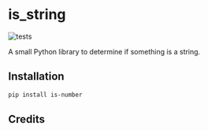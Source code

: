 # is_string

![tests](https://github.com/przemo199/is_string/actions/workflows/ci.yml/badge.svg)

A small Python library to determine if something is a string.

Installation
------------

   ```bash
   pip install is-number
   ```

Credits
------------